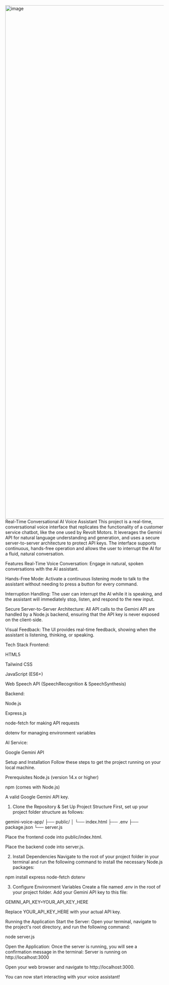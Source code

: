 <img width="2869" height="1627" alt="image" src="https://github.com/user-attachments/assets/70bed8c5-ffa2-463b-897c-939ff0a99ecc" />
Real-Time Conversational AI Voice Assistant
This project is a real-time, conversational voice interface that replicates the functionality of a customer service chatbot, like the one used by Revolt Motors. It leverages the Gemini API for natural language understanding and generation, and uses a secure server-to-server architecture to protect API keys. The interface supports continuous, hands-free operation and allows the user to interrupt the AI for a fluid, natural conversation.

Features
Real-Time Voice Conversation: Engage in natural, spoken conversations with the AI assistant.

Hands-Free Mode: Activate a continuous listening mode to talk to the assistant without needing to press a button for every command.

Interruption Handling: The user can interrupt the AI while it is speaking, and the assistant will immediately stop, listen, and respond to the new input.

Secure Server-to-Server Architecture: All API calls to the Gemini API are handled by a Node.js backend, ensuring that the API key is never exposed on the client-side.

Visual Feedback: The UI provides real-time feedback, showing when the assistant is listening, thinking, or speaking.

Tech Stack
Frontend:

HTML5

Tailwind CSS

JavaScript (ES6+)

Web Speech API (SpeechRecognition & SpeechSynthesis)

Backend:

Node.js

Express.js

node-fetch for making API requests

dotenv for managing environment variables

AI Service:

Google Gemini API

Setup and Installation
Follow these steps to get the project running on your local machine.

Prerequisites
Node.js (version 14.x or higher)

npm (comes with Node.js)

A valid Google Gemini API key.

1. Clone the Repository & Set Up Project Structure
First, set up your project folder structure as follows:

gemini-voice-app/
├── public/
│   └── index.html
├── .env
├── package.json
└── server.js

Place the frontend code into public/index.html.

Place the backend code into server.js.

2. Install Dependencies
Navigate to the root of your project folder in your terminal and run the following command to install the necessary Node.js packages:

npm install express node-fetch dotenv

3. Configure Environment Variables
Create a file named .env in the root of your project folder. Add your Gemini API key to this file:

GEMINI_API_KEY=YOUR_API_KEY_HERE

Replace YOUR_API_KEY_HERE with your actual API key.

Running the Application
Start the Server:
Open your terminal, navigate to the project's root directory, and run the following command:

node server.js

Open the Application:
Once the server is running, you will see a confirmation message in the terminal:
Server is running on http://localhost:3000

Open your web browser and navigate to http://localhost:3000.

You can now start interacting with your voice assistant!
